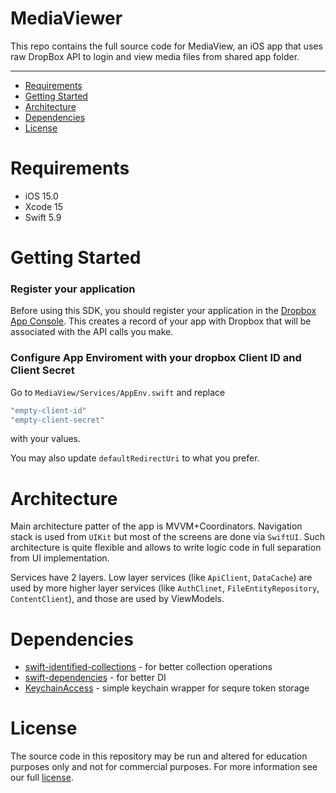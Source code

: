 # MediaViewer

This repo contains the full source code for MediaView, an iOS app that uses raw DropBox API to login and view media files from shared app folder. 

---

* [Requirements](#requirements)
* [Getting Started](#getting-started)
* [Architecture](#architecture)
* [Dependencies](#dependencies)
* [License](#license)

# Requirements

* iOS 15.0
* Xcode 15
* Swift 5.9

# Getting Started

### Register your application

Before using this SDK, you should register your application in the [Dropbox App Console](https://dropbox.com/developers/apps). This creates a record of your app with Dropbox that will be associated with the API calls you make.

### Configure App Enviroment with your dropbox Client ID and Client Secret 

Go to `MediaView/Services/AppEnv.swift` and replace 

```swift
"empty-client-id"
"empty-client-secret"
```

with your values. 

You may also update `defaultRedirectUri` to what you prefer.

# Architecture

Main architecture patter of the app is MVVM+Coordinators. Navigation stack is used from `UIKit` but most of the screens are done via `SwiftUI`. Such architecture is quite flexible and allows to write logic code in full separation from UI implementation.

Services have 2 layers. Low layer services (like `ApiClient`, `DataCache`) are used by more higher layer services (like `AuthClinet`, `FileEntityRepository`, `ContentClient`), and those are used by ViewModels.

# Dependencies

* [swift-identified-collections](https://github.com/pointfreeco/swift-identified-collections) - for better collection operations
* [swift-dependencies](https://github.com/pointfreeco/swift-dependencies) - for better DI
* [KeychainAccess](https://github.com/kishikawakatsumi/KeychainAccess) - simple keychain wrapper for sequre token storage

# License

The source code in this repository may be run and altered for education purposes only and not for commercial purposes. For more information see our full [license](LICENSE.md).